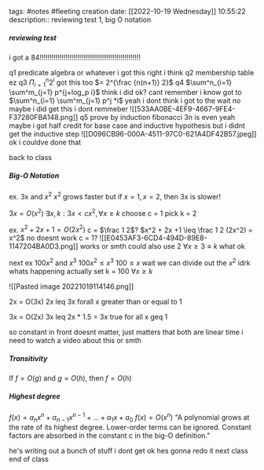 tags: #notes #fleeting
creation date: [[2022-10-19 Wednesday]] 10:55:22
description:: reviewing test 1, big O notation

##### reviewing test
i got a 84!!!!!!!!!!!!!!!!!!!!!!!!!!!!!!!!!!!!!!!!!!!!!!!!!!!

q1 predicate algebra or whatever i got this right i think
q2 membership table ez
q3 $\Pi^n_{i=1} 2^i$ got this too $= 2^{\frac {n(n+1)} 2}$
q4 $\sum^n_{i=1} \sum^m_{j=1} p^{j+log_p i}$ think i did ok? cant remember i know got to $\sum^n_{i=1} \sum^m_{j=1} p^j *i$ yeah i dont think i got to the wait no maybe i did get this i dont remmeber
![[533AA0BE-4EF9-4667-9FE4-F37280FBA148.png]]
q5 prove by induction fibonacci 3n is even yeah maybe i got half credit for base case and inductive hypothesis but i didnt get the inductive step
![[D096CB96-000A-4511-97C0-621A4DF42B57.jpeg]]
ok i couldve done that



back to class
##### Big-O Notation

ex. 3x and $x^2$
$x^2$ grows faster
but if $x = 1, x = 2$, then 3x is slower!

$3x = O(x^2)$
$\exists x, k : 3x < cx^2, \forall x \geq k$
choose c = 1
pick k = 2

ex. $x^2 + 2x +1 = O(2x^2)$
c = $\frac 1 2$?
$x^2 + 2x +1 \leq \frac 1 2 (2x^2) = x^2$
no doesnt work
c = 1?
![[E0453AF3-6CD4-494D-89E8-1147204BA0D3.png]]
works or smth
could also use 2
$\forall x \geq 3 \equiv k$
what ok


next ex
$100x^2$ and $x^3$
$100x^2 \leq x^3$
$100 \leq x$ wait we can divide out the $x^2$ idrk whats happening actually
set k = 100 $\forall x \geq k$

![[Pasted image 20221019114146.png]]

2x = O(3x)
2x leq 3x forall x greater than or equal to 1

3x = O(2x)
3x leq 2x * 1.5 = 3x
true for all x geq 1

so constant in front doesnt matter, just matters that both are linear time
i need to watch a video about this or smth

##### Transitivity
If $f = O(g)$ and $g = O(h)$, then $f = O(h)$

##### Highest degree
$f(x) = a_nx^n+a_{n-1}x^{n-1} +...+ a_1x+a_0$
$f(x) = O(x^n)$ 
"A polynomial grows at the rate of its highest degree. Lower-order terms can be ignored. Constant factors are absorbed in the constant c in the big-O definition."

he's writing out a bunch of stuff i dont get ok hes gonna redo it next class
end of class